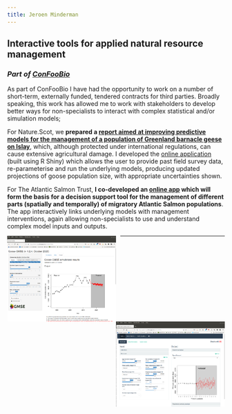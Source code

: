 ```yaml
---
title: Jeroen Minderman
---
```


## Interactive tools for applied natural resource management
### *Part of [ConFooBio](https://sti-cs.org/confoobio/)*

As part of ConFooBio I have had the opportunity to work on a number of short-term, externally funded, tendered contracts for third parties. Broadly speaking, this work has allowed me to work with stakeholders to develop better ways for non-specialists to interact with complex statistical and/or simulation models; 

For Nature.Scot, we **prepared a [report aimed at improving predictive models for the management of a population of Greenland barnacle geese on Islay](https://www.nature.scot/naturescot-research-report-1039-development-population-model-tool-predict-shooting-levels-greenland)**, which, although protected under international regulations, can cause extensive agricultural damage.
I developed the [online application](https://jejoenje.shinyapps.io/GooseGMSE/) (built using R Shiny) which allows the user to provide past field survey data, re-parameterise and run the underlying models, producing updated projections of goose population size, with appropriate uncertainties shown. 

For The Atlantic Salmon Trust, **I co-developed an [online app](https://jejoenje.shinyapps.io/salmonDST/) which will form the basis for a decision support tool for the management of different parts (spatially and temporally) of migratory Atlantic Salmon populations**. The app interactively links underlying models with management interventions, again allowing non-specialists to use and understand complex model inputs and outputs.
<br>

<div>

<img style="padding-right: 10px;" src="/goosegmse_screen.jpg" align="left" width="50%"/>
<img style="padding-left: 10px;" src="/salmonDST_screen.jpg" align="right" width="50%"/>

</div>


<hr>





 
